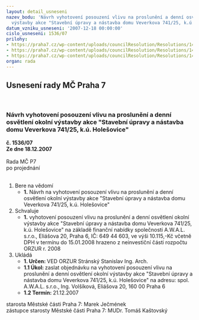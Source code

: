 ```yaml
---
layout: detail_usneseni
nazev_bodu: 'Návrh vyhotovení posouzení vlivu na proslunění a denní osvětlení okolní
  výstavby akce "Stavební úpravy a nástavba domu Veverkova 741/25, k.ú. Holešovice" '
datum_vzniku_usneseni: '2007-12-18 00:00:00'
cislo_usneseni: 1536/07
prilohy:
- https://praha7.cz/wp-content/uploads/councilResolution/Resolutions/14358/61-osvet_11.doc
- https://praha7.cz/wp-content/uploads/councilResolution/Resolutions/14358/61-osvet_12.doc
- https://praha7.cz/wp-content/uploads/councilResolution/Resolutions/14358/61-obj_studie_prosluneni_cp741_hol.doc
organ: rada
---
```

<div id="ucUsn_pList" class="usn">
	<span><h2>Usnesení rady MČ Praha 7 </h2>
<br></span><div class="standBody">
<span><h3>Návrh vyhotovení posouzení vlivu na proslunění a denní osvětlení okolní výstavby akce "Stavební úpravy a nástavba domu Veverkova 741/25, k.ú. Holešovice" </h3></span><div class="center">
		<strong>č. 1536/07</strong><br>
	</div>
<div class="center">
		<strong>Ze dne 18.12.2007</strong><br><br>
	</div>Rada MČ P7<br> po projednání<br><br><ol>
<li>Bere na vědomí<ul><li>
<strong>1.</strong> Návrh na vyhotovení posouzení vlivu na proslunění a denní osvětlení okolní výstavby akce "Stavební úpravy a nástavba domu Veverkova 741/25, k.ú. Holešovice" </li></ul>
</li>
<li>Schvaluje<ul><li>
<strong>1.</strong> vyhotovení posouzení vlivu na proslunění a denní osvětlení okolní výstavby akce "Stavební úpravy a nástavba domu Veverkova 741/25, k.ú. Holešovice" na základě finanční nabídky společnosti A.W.A.L. s.r.o., Eliášova 20, Praha 6, IČ: 649 44 603, ve výši 10.115,-Kč včetně DPH v termínu do 15.01.2008 hrazeno z neinvestiční části rozpočtu ORZUR r. 2008</li></ul>
</li>
<li>Ukládá<ul>
<li>
<strong>1. Určen: </strong>VED ORZUR  Stránský  Stanislav Ing. Arch.</li>
<li>
<strong>1.1 Úkol: </strong>zaslat objednávku na vyhotovení posouzení vlivu na proslunění a denní osvětlení okolní výstavby akce "Stavební úpravy a nástavba domu Veverkova 741/25, k.ú. Holešovice" na adresu: spol. A.W.A.L. s.r.o., Ing. Volšíková, Eliášova 20, 160 00 Praha 6 </li>
<li>
<strong>1.2 Termín: </strong>21.12.2007</li>
</ul>
</li>
</ol>starosta Městské části Praha 7: Marek Ječmének<br>zástupce starosty Městské části Praha 7: MUDr. Tomáš Kaštovský 
</div>
</div>